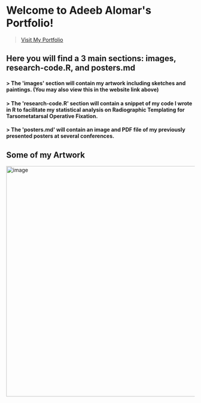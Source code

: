 # Welcome to Adeeb Alomar's Portfolio! 
>[Visit My Portfolio](https://www.alomarportfolio.com)

## Here you will find a 3 main sections: images, research-code.R, and posters.md
#### >  The 'images' section will contain my artwork including sketches and paintings. (You may also view this in the website link above)
#### >  The 'research-code.R' section will contain a snippet of my code I wrote in R to facilitate my statistical analysis on Radiographic Templating for Tarsometatarsal Operative Fixation.
#### >  The 'posters.md' will contain an image and PDF file of my previously presented posters at several conferences.


## Some of my Artwork

  <img width="616" alt="image" src="https://github.com/user-attachments/assets/0ce488d7-ea11-4443-b06a-95b54ee0d954">
